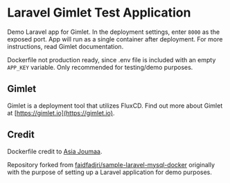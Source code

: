 # Laravel Gimlet Test Application

Demo Laravel app for Gimlet. In the deployment settings, enter `8000` as the exposed port. App will run as a single container after deployment. For more instructions, read Gimlet documentation.

Dockerfile not production ready, since .env file is included with an empty `APP_KEY` variable. Only recommended for testing/demo purposes.

## Gimlet

Gimlet is a deployment tool that utilizes FluxCD. Find out more about Gimlet at [https://gimlet.io](https://gimlet.io).

## Credit

Dockerfile credit to [Asia Joumaa](https://medium.com/@asia.joumaa/deploy-a-laravel-app-into-a-docker-container-af96ac58411d).

Repository forked from [faidfadjri/sample-laravel-mysql-docker](https://github.com/faidfadjri/sample-laravel-mysql-docker) originally with the purpose of setting up a Laravel application for demo purposes.
